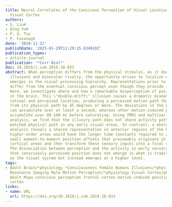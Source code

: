 ```yaml
---
title: Neural Correlates of the Conscious Perception of Visual Location Lie Outside
  Visual Cortex
authors:
- S. Liu#
- Qing Yu#
- P. U. Tse
- P. Cavanagh
date: '2019-11-21'
publishDate: '2025-01-29T11:29:15.634010Z'
publication_types:
- article-journal
publication: '*Curr Biol*'
doi: 10.1016/j.cub.2019.10.033
abstract: When perception differs from the physical stimulus, as it does for visual
  illusions and binocular rivalry, the opportunity arises to localize where perception
  emerges in the visual processing hierarchy. Representations prior to that stage
  differ from the eventual conscious percept even though they provide input to it.
  Here, we investigate where and how a remarkable misperception of position emerges
  in the brain. This \"double-drift\" illusion causes a dramatic mismatch between
  retinal and perceived location, producing a perceived motion path that can differ
  from its physical path by 45 degrees or more. The deviations in the perceived trajectory
  can accumulate over at least a second, whereas other motion-induced position shifts
  accumulate over 80-100 ms before saturating. Using fMRI and multivariate pattern
  analysis, we find that the illusory path does not share activity patterns with a
  matched physical path in any early visual areas. In contrast, a whole-brain searchlight
  analysis reveals a shared representation in anterior regions of the brain. These
  higher-order areas would have the longer time constants required to accumulate the
  small moment-to-moment position offsets that presumably originate in early visual
  cortical areas and then transform these sensory inputs into a final conscious percept.
  The dissociation between perception and the activity in early sensory cortex suggests
  that consciously perceived position does not emerge in what is traditionally regarded
  as the visual system but instead emerges at a higher level.
tags:
- Adult Brain/*physiology *Consciousness Female Humans Illusions/*physiology Magnetic
  Resonance Imaging Male Motion Perception/*physiology Visual Cortex/physiology Young
  Adult Mvpa conscious perception frontal cortex motion-induced position shifts visual
  cortex
links:
- name: URL
  url: https://doi.org/10.1016/j.cub.2019.10.033
---
```

